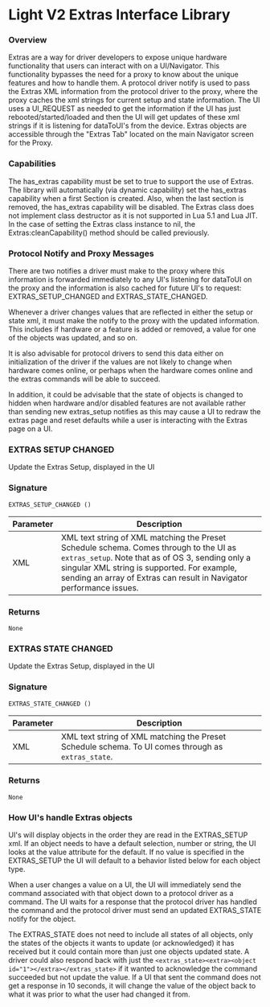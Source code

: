 # Light V2 Extras Interface Library

### Overview
Extras are a way for driver developers to expose unique hardware functionality that users can interact with on a UI/Navigator.  This functionality bypasses the need for a proxy to know about the unique features and how to handle them.  A protocol driver notify is used to pass the Extras XML information from the protocol driver to the proxy, where the proxy caches the xml strings for current setup and state information. The UI  uses a UI\_REQUEST as needed to get the information if the UI has just rebooted/started/loaded and then the UI will get updates of these xml strings if it is listening for dataToUI's from the device.  Extras objects are accessible through the "Extras Tab" located on the main Navigator screen for the Proxy.


### Capabilities
The has\_extras capability must be set to true to support the use of Extras. The library will automatically (via dynamic capability) set the has\_extras capability when a first Section is created. Also, when the last section is removed, the has\_extras capability will be disabled. The Extras class does not implement class destructor as it is not supported in Lua 5.1 and Lua JIT. In the case of setting the Extras class instance to nil, the Extras:cleanCapability() method should be called previously.

### Protocol Notify and Proxy Messages
There are two notifies a driver must make to the proxy where this information is forwarded immediately to any UI's listening for dataToUI on the proxy and the information is also cached for future UI's to request: EXTRAS\_SETUP\_CHANGED and EXTRAS\_STATE\_CHANGED.  

Whenever a driver changes values that are reflected in either the setup or state xml, it must make the notify to the proxy with the updated information.  This includes if hardware or a feature is added or removed, a value for one of the objects was updated, and so on.  

It is also advisable for protocol drivers to send this data either on initialization of the driver if the values are not likely to change when hardware comes online, or perhaps when the hardware comes online and the extras commands will be able to succeed.  

In addition, it could be advisable that the state of objects is changed to hidden when hardware and/or disabled features are not available rather than sending new extras\_setup notifies as this may cause a UI to redraw the extras page and reset defaults while a user is interacting with the Extras page on a UI.


### EXTRAS SETUP CHANGED

Update the Extras Setup, displayed in the UI 


### Signature

`EXTRAS_SETUP_CHANGED ()`


| Parameter | Description |
| --- | --- |
| XML | XML text string of XML matching the Preset Schedule schema. Comes through to the UI as `extras_setup`. Note that as of OS 3, sending only a singular XML string is supported. For example, sending an array of Extras can result in Navigator performance issues. |


### Returns

`None`


### EXTRAS STATE CHANGED

Update the Extras Setup, displayed in the UI 


### Signature

`EXTRAS_STATE_CHANGED ()`


| Parameter | Description |
| --- | --- |
| XML | XML text string of XML matching the Preset Schedule schema. To UI comes through as `extras_state`. |


### Returns

`None`



### How UI's handle Extras objects

UI's will display objects in the order they are read in the EXTRAS\_SETUP xml.  If an object needs to have a default selection, number or string, the UI looks at the value attribute for the default.  If no value is specified in the EXTRAS\_SETUP the UI will default to a behavior listed below for each object type.

When a user changes a value on a UI, the UI will immediately send the command associated with that object down to a protocol driver as a command.  The UI waits for a response that the protocol driver has handled the command and the protocol driver must send an updated EXTRAS\_STATE notify for the object.  

The EXTRAS\_STATE does not need to include all states of all objects, only the states of the objects it wants to update (or acknowledged) it has received but it could contain more than just one objects updated state.  A driver could also respond back with just the `<extras_state><extra><object id="1"></extra></extras_state>` if it wanted to acknowledge the command succeeded but not update the value.  If a UI that sent the command does not get a response in 10 seconds, it will change the value of the object back to what it was prior to what the user had changed it from.
